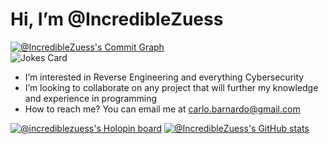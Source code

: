 # Hi, I’m @IncredibleZuess
[![@IncredibleZuess's Commit Graph](https://ssr-contributions-svg.vercel.app/_/IncredibleZuess?chart=3dbar&gap=0.6&scale=2&flatten=0&animation=fall&animation_duration=2&animation_delay=0.005&weeks=30&theme=green&dark=true&format=svg)]()<br/>
![Jokes Card](https://readme-jokes.vercel.app/api)
- I’m interested in Reverse Engineering and everything Cybersecurity 
- I’m looking to collaborate on any project that will further my knowledge and experience in programming
- How to reach me? You can email me at carlo.barnardo@gmail.com

[![@incrediblezuess's Holopin board](https://holopin.io/api/user/board?user=incrediblezuess)](https://holopin.io/@incrediblezuess)
[![@IncredibleZuess's GitHub stats](https://github-readme-stats.vercel.app/api?username=incrediblezuess&theme=gruvbox&show_icons=true)](https://github.com/anuraghazr/github-readme-stats)

<!---
IncredibleZuess/IncredibleZuess is a ✨ special ✨ repository because its `README.md` (this file) appears on your GitHub profile.
You can click the Preview link to take a look at your changes.
--->
